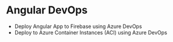 # Angular DevOps

- Deploy Angular App to Firebase using Azure DevOps
- Deploy to Azure Container Instances (ACI) using Azure DevOps